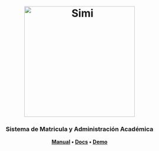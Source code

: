 <h1 align="center">
	<img
		width="300"
		alt="Simi"
		src="https://raw.githubusercontent.com/ISETH1998/simi-server/master/resources/logo.PNG">
</h1>

<h3 align="center">
	Sistema de Matricula y Administración Académica
</h3>

<p align="center">
	<strong>
		<a href="">Manual</a>
		•
		<a href="https://thelounge.chat/docs">Docs</a>
		•
		<a href="https://demo.thelounge.chat/">Demo</a>
	</strong>
</p>

